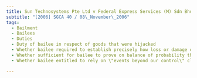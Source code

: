 ```yaml
---
title: Sun Technosystems Pte Ltd v Federal Express Services (M) Sdn Bhd 
subtitle: "[2006] SGCA 40 / 08\_November\_2006"
tags:
  - Bailment
  - Bailees
  - Duties
  - Duty of bailee in respect of goods that were hijacked
  - Whether bailee required to establish precisely how loss or damage occurring
  - Whether sufficient for bailee to prove on balance of probability that reasonable care taken to prevent loss
  - Whether bailee entitled to rely on \"events beyond our control\" clause in contract of carriage between itself and bailor

---
```


